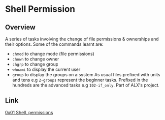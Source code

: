 # Shell Permission

## Overview
A series of tasks involving the change of file permissions & ownerships and their options. Some of the commands learnt are:
* `chmod` to change mode (file permissions)
* `chown` to change owner
* `chgrp` to change group
* `whoami` to display the current user
* `group` to display the groups on a system
As usual files prefixed with units and tens e.g `2-groups` represent the beginner tasks. Prefixed in the hundreds are the advanced tasks e.g `102-if_only`.
Part of ALX's project.

## Link
[0x01 Shell, permissions](https://intranet.alxswe.com/projects/207)
